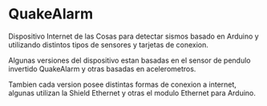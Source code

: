 # QuakeAlarm
Dispositivo Internet de las Cosas para detectar sismos basado en Arduino y utilizando distintos tipos de sensores y tarjetas de conexion.

Algunas versiones del dispositivo estan basadas en el sensor de pendulo invertido QuakeAlarm y otras basadas en acelerometros.

Tambien cada version posee distintas formas de conexion a internet, algunas utilizan la Shield Ethernet y otras el modulo Ethernet para Arduino.


